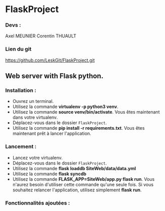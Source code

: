 # FlaskProject

### Devs : 
Axel MEUNIER
Corentin THUAULT

### Lien du git 

https://github.com/LeskGit/FlaskProject.git

## Web server with Flask python.

### Installation : 

- Ouvrez un terminal.
- Utilisez la commande **virtualenv -p python3 venv**.
- Utilisez la commande **source venv/bin/activate**.
Vous êtes maintenant dans votre virtualenv.
- Déplacez-vous dans le dossier `FlaskProject`.
- Utilisez la commande **pip install -r requirements.txt**.
Vous êtes maintenant prêt à lancer l'application.

### Lancement :

- Lancez votre virtualenv.
- Déplacez-vous dans le dossier `FlaskProject`.
- Utilisez la commande **flask loaddb SiteWeb/data/data.yml**
- Utilisez la commande **flask syncdb**
- Utilisez la commande **FLASK_APP=SiteWeb/app.py flask run**.
Vous n'aurez besoin d'utiliser cette commande qu'une seule fois. Si vous souhaitez relancer l'application, utilisez simplement **flask run**.

### Fonctionnalités ajoutées :